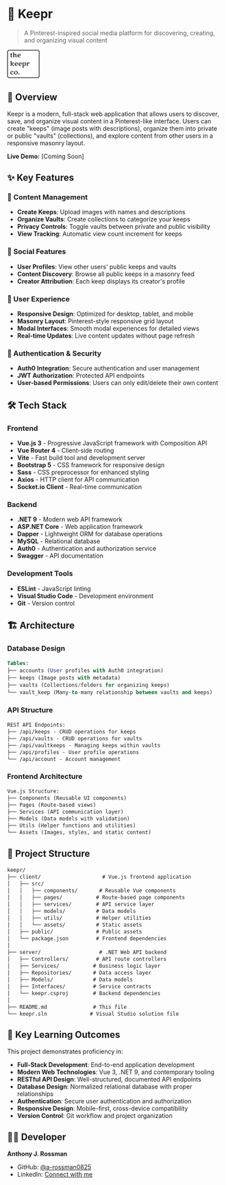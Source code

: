 # 📌 Keepr

> A Pinterest-inspired social media platform for discovering, creating, and organizing visual content

![Keepr Logo](client/src/assets/img/keepr_logo.png)

## 🌟 Overview

Keepr is a modern, full-stack web application that allows users to discover, save, and organize visual content in a Pinterest-like interface. Users can create "keeps" (image posts with descriptions), organize them into private or public "vaults" (collections), and explore content from other users in a responsive masonry layout.

**Live Demo:** [Coming Soon]

## ✨ Key Features

### 🎨 Content Management

- **Create Keeps**: Upload images with names and descriptions
- **Organize Vaults**: Create collections to categorize your keeps
- **Privacy Controls**: Toggle vaults between private and public visibility
- **View Tracking**: Automatic view count increment for keeps

### 👥 Social Features

- **User Profiles**: View other users' public keeps and vaults
- **Content Discovery**: Browse all public keeps in a masonry feed
- **Creator Attribution**: Each keep displays its creator's profile

### 📱 User Experience

- **Responsive Design**: Optimized for desktop, tablet, and mobile
- **Masonry Layout**: Pinterest-style responsive grid layout
- **Modal Interfaces**: Smooth modal experiences for detailed views
- **Real-time Updates**: Live content updates without page refresh

### 🔐 Authentication & Security

- **Auth0 Integration**: Secure authentication and user management
- **JWT Authorization**: Protected API endpoints
- **User-based Permissions**: Users can only edit/delete their own content

## 🛠️ Tech Stack

### Frontend

- **Vue.js 3** - Progressive JavaScript framework with Composition API
- **Vue Router 4** - Client-side routing
- **Vite** - Fast build tool and development server
- **Bootstrap 5** - CSS framework for responsive design
- **Sass** - CSS preprocessor for enhanced styling
- **Axios** - HTTP client for API communication
- **Socket.io Client** - Real-time communication

### Backend

- **.NET 9** - Modern web API framework
- **ASP.NET Core** - Web application framework
- **Dapper** - Lightweight ORM for database operations
- **MySQL** - Relational database
- **Auth0** - Authentication and authorization service
- **Swagger** - API documentation

### Development Tools

- **ESLint** - JavaScript linting
- **Visual Studio Code** - Development environment
- **Git** - Version control

## 🏗️ Architecture

### Database Design

```sql
Tables:
├── accounts (User profiles with Auth0 integration)
├── keeps (Image posts with metadata)
├── vaults (Collections/folders for organizing keeps)
└── vault_keep (Many-to-many relationship between vaults and keeps)
```

### API Structure

```
REST API Endpoints:
├── /api/keeps - CRUD operations for keeps
├── /api/vaults - CRUD operations for vaults
├── /api/vaultkeeps - Managing keeps within vaults
├── /api/profiles - User profile operations
└── /api/account - Account management
```

### Frontend Architecture

```
Vue.js Structure:
├── Components (Reusable UI components)
├── Pages (Route-based views)
├── Services (API communication layer)
├── Models (Data models with validation)
├── Utils (Helper functions and utilities)
└── Assets (Images, styles, and static content)
```

## 📁 Project Structure

```
keepr/
├── client/                    # Vue.js frontend application
│   ├── src/
│   │   ├── components/       # Reusable Vue components
│   │   ├── pages/           # Route-based page components
│   │   ├── services/        # API service layer
│   │   ├── models/          # Data models
│   │   ├── utils/           # Helper utilities
│   │   └── assets/          # Static assets
│   ├── public/              # Public assets
│   └── package.json         # Frontend dependencies
│
├── server/                   # .NET Web API backend
│   ├── Controllers/         # API route controllers
│   ├── Services/           # Business logic layer
│   ├── Repositories/       # Data access layer
│   ├── Models/             # Data models
│   ├── Interfaces/         # Service contracts
│   └── keepr.csproj        # Backend dependencies
│
├── README.md               # This file
└── keepr.sln              # Visual Studio solution file
```

## 🎯 Key Learning Outcomes

This project demonstrates proficiency in:

- **Full-Stack Development**: End-to-end application development
- **Modern Web Technologies**: Vue 3, .NET 9, and contemporary tooling
- **RESTful API Design**: Well-structured, documented API endpoints
- **Database Design**: Normalized relational database with proper relationships
- **Authentication**: Secure user authentication and authorization
- **Responsive Design**: Mobile-first, cross-device compatibility
- **Version Control**: Git workflow and project organization

## 👨‍💻 Developer

**Anthony J. Rossman**

- GitHub: [@a-rossman0825](https://github.com/a-rossman0825)
- LinkedIn: [Connect with me](https://www.linkedin.com/in/anthony-rossman-08b62b364/)

